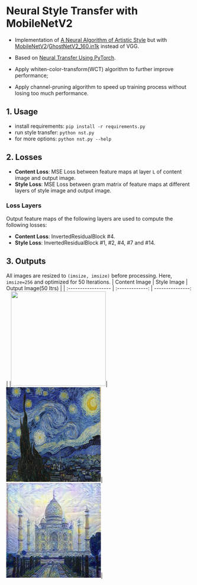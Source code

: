 # Neural Style Transfer with MobileNetV2
- Implementation of [A Neural Algorithm of Artistic Style](https://arxiv.org/abs/1508.06576) but with [MobileNetV2](https://arxiv.org/pdf/1801.04381.pdf)/[GhostNetV2_160.in1k](https://huggingface.co/timm/ghostnetv2_160.in1k) instead of VGG.

- Based on [Neural Transfer Using PyTorch](https://pytorch.org/tutorials/advanced/neural_style_tutorial.html#neural-transfer-using-pytorch).

- Apply whiten-color-transform(WCT) algorithm to further improve performance;
- Apply channel-pruning algorithm to speed up training process without losing too much performance.

## 1. Usage
- install requirements: `pip install -r requirements.py`
- run style transfer: 
`python nst.py`
- for more options: `python nst.py --help`

## 2. Losses
- **Content Loss**: MSE Loss between feature maps at layer `L` of content image and output image.
- **Style Loss**: MSE Loss between gram matrix of feature maps at different layers of style image and output image.

### Loss Layers
Output feature maps of the following layers are used to compute the following losses:
- **Content Loss**: InvertedResidualBlock #4.
- **Style Loss**: InvertedResidualBlock #1, #2, #4, #7 and #14.

## 3. Outputs
All images are resized to `(imsize, imsize)` before processing. Here, `imsize=256` and optimized for 50 Iterations.
| Content Image       | Style Image     | Output Image(50 Itrs)     |
| :------------------ | :-------------: | ---------------: |
|<img src="./imgs/content.jpg" width="256px" height="256px">|<img src="./imgs/style.jpg" width="256px" height="256px">| <img src="./imgs/out.jpg" width="256px" height="256px">|
